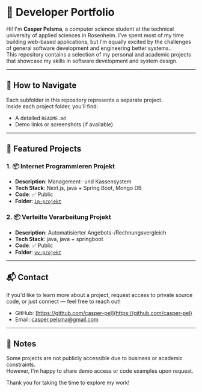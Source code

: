 # 💼 Developer Portfolio

Hi! I'm **Casper Pelsma**, a computer science student at the technical university of applied sciences in Rosenheim. I’ve spent most of my time building web-based applications, but I’m equally excited by the challenges of general software development and engineering better systems..  
This repository contains a selection of my personal and academic projects that showcase my skills in software development and system design.

---

## 🧭 How to Navigate

Each subfolder in this repository represents a separate project.  
Inside each project folder, you'll find:
- A detailed `README.md`
- Demo links or screenshots (if available)

---

## 🚀 Featured Projects

### 1. 📦 Internet Programmieren Projekt
- **Description**: Management- und Kassensystem
- **Tech Stack**: Next.js, java + Spring Boot, Mongo DB
- **Code**: ✅ Public  
- **Folder**: [`ip-projekt`](./ip-projekt)

### 2. 📦 Verteilte Verarbeitung Projekt
- **Description**: Automatisierter Angebots-/Rechnungsvergleich
- **Tech Stack**: java, java + springboot
- **Code**: ✅ Public  
- **Folder**: [`vv-projekt`](./vv-projekt)

---

## 📬 Contact

If you'd like to learn more about a project, request access to private source code, or just connect — feel free to reach out!

- GitHub: [https://github.com/casper-pel](https://github.com/casper-pel)
- Email: [casper.pelsma@gmail.com](mailto:casper.pelsma@gmail.com)

---

## 📌 Notes

Some projects are not publicly accessible due to business or academic constraints.  
However, I'm happy to share demo access or code examples upon request.

Thank you for taking the time to explore my work!
